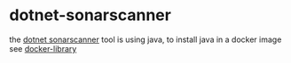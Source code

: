 # dotnet-sonarscanner

the [dotnet sonarscanner](https://docs.sonarqube.org/latest/analysis/scan/sonarscanner-for-msbuild/) tool is using java, to install java in a docker image see [docker-library](https://github.com/docker-library/repo-info/tree/master/repos/openjdk/remote)

